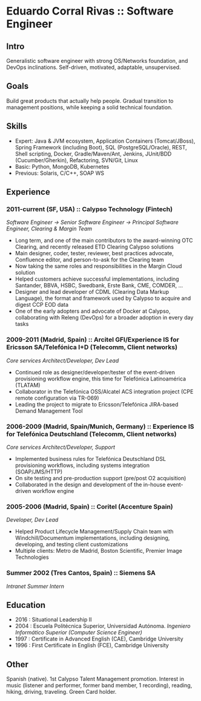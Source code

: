 # Eduardo Corral Rivas :: Software Engineer

## Intro

Generalistic software engineer with strong OS/Networks foundation, and DevOps inclinations. Self-driven, motivated, adaptable, unsupervised.

## Goals

Build great products that actually help people. Gradual transition to management positions, while keeping a solid technical foundation.

## Skills
* Expert: Java & JVM ecosystem, Application Containers (Tomcat/JBoss), Spring Framework (including Boot), SQL (PostgreSQL/Oracle), REST, Shell scripting, Docker, Gradle/Maven/Ant, Jenkins, JUnit/BDD (Cucumber/Gherkin), Refactoring, SVN/Git, Linux
* Basic: Python, MongoDB, Kubernetes
* Previous: Solaris, C/C++, SOAP WS

## Experience
### 2011-current (SF, USA) :: Calypso Technology (Fintech)

_Software Engineer -> Senior Software Engineer -> Principal Software Engineer, Clearing & Margin Team_

 * Long term, and one of the main contributors to the award-winning OTC Clearing, and recently released ETD Clearing Calypso solutions
 * Main designer, coder, tester, reviewer, best practices advocate, Confluence editor, and person-to-ask for the Clearing team
 * Now taking the same roles and responsibilities in the Margin Cloud solution
 * Helped customers achieve successful implementations, including Santander, BBVA, HSBC, Swedbank, Erste Bank, CME, COMDER, ...
 * Designer and lead developer of CDML (Clearing Data Markup Language), the format and framework used by Calypso to acquire and digest CCP EOD data
 * One of the early adopters and advocate of Docker at Calypso, collaborating with Releng (DevOps) for a broader adoption in every day tasks 

### 2009-2011 (Madrid, Spain) :: Arcitel GFI/Experience IS for Ericsson SA/Telefónica I+D (Telecomm, Client networks)

_Core services Architect/Developer, Dev Lead_

* Continued role as designer/developer/tester of the event-driven provisioning workflow engine, this time for Telefónica Latinoamérica (TLATAM)
* Collaborator in the Telefónica OSS/Alcatel ACS integration project (CPE remote configuration via TR-069)
* Leading the project to migrate to Ericsson/Telefónica JIRA-based Demand Management Tool

### 2006-2009 (Madrid, Spain/Munich, Germany) :: Experience IS for Telefónica Deutschland (Telecomm, Client networks)

_Core services Architect/Developer, Support_

* Implemented business rules for Telefónica Deutschland DSL provisioning workflows, including systems integration (SOAP/JMS/HTTP)
* On site testing and pre-production support (pre/post O2 acquisition)
* Collaborated in the design and development of the in-house event-driven workflow engine 

### 2005-2006 (Madrid, Spain) :: Coritel (Accenture Spain)

_Developer, Dev Lead_

 * Helped Product Lifecycle Management/Supply Chain team with Windchill/Documentum implementations, including designing, developing, and testing client customizations
 * Multiple clients: Metro de Madrid, Boston Scientific, Premier Image Technologies

### Summer 2002 (Tres Cantos, Spain) :: Siemens SA

_Intranet Summer Intern_

## Education
* 2016 : Situational Leadership II
* 2004 : Escuela Politécnica Superior, Universidad Autónoma. _Ingeniero Informático Superior (Computer Science Engineer)_
* 1997 : Certificate in Advanced English (CAE), Cambridge University
* 1996 : First Certificate in English (FCE), Cambridge University

## Other
Spanish (native). 1st Calypso Talent Management promotion. Interest in music (listener and performer, former band member, 1 recording), reading, hiking, driving, traveling. Green Card holder.
